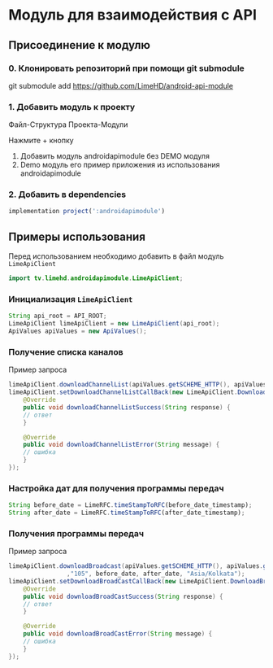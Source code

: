 # Модуль для взаимодействия с API

## Присоединение к модулю

### 0. Клонировать репозиторий при помощи git submodule

git submodule add https://github.com/LimeHD/android-api-module

### 1. Добавить модуль к проекту
Файл-Структура Проекта-Модули

Нажмите + кнопку

1. Добавить модуль androidapimodule без DEMO модуля
2. Demo модуль его пример приложения из использования androidapimodule

### 2. Добавить в dependencies

``` js
implementation project(':androidapimodule')
```

## Примеры использования
Перед использованием необходимо добавить в файл модуль `LimeApiClient`
``` java
import tv.limehd.androidapimodule.LimeApiClient;
```
### Инициализация `LimeApiClient`
```java
String api_root = API_ROOT;
LimeApiClient limeApiClient = new LimeApiClient(api_root);
ApiValues apiValues = new ApiValues();
```
### Получение списка каналов
Пример запроса
``` java
limeApiClient.downloadChannelList(apiValues.getSCHEME_HTTP(), apiValues.getURL_CHANNELS_GRECE_PATH());
limeApiClient.setDownloadChannelListCallBack(new LimeApiClient.DownloadChannelListCallBack() {
    @Override
    public void downloadChannelListSuccess(String response) {
	// ответ
    }

    @Override
    public void downloadChannelListError(String message) {
	// ошибка
    }
});
```
### Настройка дат для получения программы передач
``` js
String before_date = LimeRFC.timeStampToRFC(before_date_timestamp);
String after_date = LimeRFC.timeStampToRFC(after_date_timestamp);
```
### Получения программы передач
Пример запроса
``` java
limeApiClient.downloadBroadcast(apiValues.getSCHEME_HTTP(), apiValues.getURL_BROADCAST_PATH()
                ,"105", before_date, after_date, "Asia/Kolkata");
limeApiClient.setDownloadBroadCastCallBack(new LimeApiClient.DownloadBroadCastCallBack() {
    @Override
    public void downloadBroadCastSuccess(String response) {
	// ответ
    }

    @Override
    public void downloadBroadCastError(String message) {
	// ошибка
    }
});
